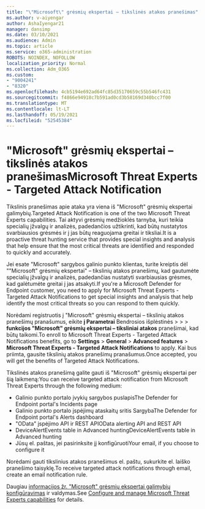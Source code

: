 ```yaml
---
title: "\"Microsoft\" grėsmių ekspertai – tikslinės atakos pranešimas"
ms.author: v-aiyengar
author: AshaIyengar21
manager: dansimp
ms.date: 03/10/2021
ms.audience: Admin
ms.topic: article
ms.service: o365-administration
ROBOTS: NOINDEX, NOFOLLOW
localization_priority: Normal
ms.collection: Adm_O365
ms.custom:
- "9004241"
- "8320"
ms.openlocfilehash: 4cb5194e692ad64fc85d35170659c55b546fc431
ms.sourcegitcommit: f4866e94918c7b591ad0cd3b58169d340bcc7f00
ms.translationtype: MT
ms.contentlocale: lt-LT
ms.lasthandoff: 05/19/2021
ms.locfileid: "52545384"
---
```

# <a name="microsoft-threat-experts---targeted-attack-notification"></a><span data-ttu-id="5218b-102">"Microsoft" grėsmių ekspertai – tikslinės atakos pranešimas</span><span class="sxs-lookup"><span data-stu-id="5218b-102">Microsoft Threat Experts - Targeted Attack Notification</span></span>

<span data-ttu-id="5218b-103">Tikslinis pranešimas apie ataka yra viena iš "Microsoft" grėsmių ekspertai galimybių.</span><span class="sxs-lookup"><span data-stu-id="5218b-103">Targeted Attack Notification is one of the two Microsoft Threat Experts capabilities.</span></span> <span data-ttu-id="5218b-104">Tai aktyvi grėsmių medžioklės tarnyba, kuri teikia specialių įžvalgų ir analizės, padedančios užtikrinti, kad būtų nustatytos svarbiausios grėsmės ir į jas būtų reaguojama greitai ir tiksliai.</span><span class="sxs-lookup"><span data-stu-id="5218b-104">It is a proactive threat hunting service that provides special insights and analysis that help ensure that the most critical threats are identified and responded to quickly and accurately.</span></span>

<span data-ttu-id="5218b-105">Jei esate "Microsoft" sargybos galinio punkto klientas, turite kreiptis dėl ""Microsoft" grėsmių ekspertai" – tikslinių atakos pranešimų, kad gautumėte specialių įžvalgų ir analizės, padedančias nustatyti svarbiausias grėsmes, kad galėtumėte greitai į jas atsakyti.</span><span class="sxs-lookup"><span data-stu-id="5218b-105">If you're a Microsoft Defender for Endpoint customer, you need to apply for Microsoft Threat Experts - Targeted Attack Notifications to get special insights and analysis that help identify the most critical threats so you can respond to them quickly.</span></span>

<span data-ttu-id="5218b-106">Norėdami registruotis į "Microsoft" grėsmių ekspertai – tikslinių atakos pranešimų pranašumus, eikite **į Parametrai** Bendrosios išplėstinės  >    >    >  **funkcijos "Microsoft" grėsmių ekspertai – tiksliniai atakos** pranešimai, kad būtų taikomi.</span><span class="sxs-lookup"><span data-stu-id="5218b-106">To enroll to Microsoft Threat Experts - Targeted Attack Notifications benefits, go to **Settings** > **General** > **Advanced features** > **Microsoft Threat Experts - Targeted Attack Notifications** to apply.</span></span> <span data-ttu-id="5218b-107">Kai bus priimta, gausite tikslinių atakos pranešimų pranašumus.</span><span class="sxs-lookup"><span data-stu-id="5218b-107">Once accepted, you will get the benefits of Targeted Attack Notifications.</span></span>

<span data-ttu-id="5218b-108">Tikslinės atakos pranešimą galite gauti iš "Microsoft" grėsmių ekspertai per šią laikmeną:</span><span class="sxs-lookup"><span data-stu-id="5218b-108">You can receive targeted attack notification from Microsoft Threat Experts through the following medium:</span></span>

- <span data-ttu-id="5218b-109">Galinio punkto portalo įvykių sargybos puslapis</span><span class="sxs-lookup"><span data-stu-id="5218b-109">The Defender for Endpoint portal's Incidents page</span></span>
- <span data-ttu-id="5218b-110">Galinio punkto portalo įspėjimų ataskaitų sritis Sargyba</span><span class="sxs-lookup"><span data-stu-id="5218b-110">The Defender for Endpoint portal's Alerts dashboard</span></span>
- <span data-ttu-id="5218b-111">"OData" įspėjimo API ir REST API</span><span class="sxs-lookup"><span data-stu-id="5218b-111">OData alerting API and REST API</span></span>
- <span data-ttu-id="5218b-112">DeviceAlertEvents table in Advanced hunting</span><span class="sxs-lookup"><span data-stu-id="5218b-112">DeviceAlertEvents table in Advanced hunting</span></span>
- <span data-ttu-id="5218b-113">Jūsų el. paštas, jei pasirinksite jį konfigūruoti</span><span class="sxs-lookup"><span data-stu-id="5218b-113">Your email, if you choose to configure it</span></span>

<span data-ttu-id="5218b-114">Norėdami gauti tikslinius atakos pranešimus el. paštu, sukurkite el. laiško pranešimo taisyklę.</span><span class="sxs-lookup"><span data-stu-id="5218b-114">To receive targeted attack notifications through email, create an email notification rule.</span></span> 

<span data-ttu-id="5218b-115">Daugiau [informacijos žr. "Microsoft" grėsmių ekspertai galimybių konfigūravimas](/windows/security/threat-protection/microsoft-defender-atp/configure-microsoft-threat-experts) ir valdymas.</span><span class="sxs-lookup"><span data-stu-id="5218b-115">See [Configure and manage Microsoft Threat Experts capabilities](/windows/security/threat-protection/microsoft-defender-atp/configure-microsoft-threat-experts) for details.</span></span>
